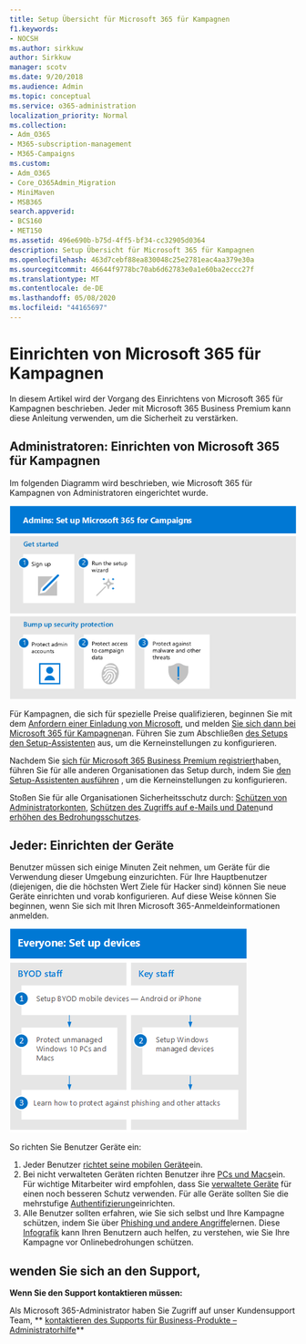```yaml
---
title: Setup Übersicht für Microsoft 365 für Kampagnen
f1.keywords:
- NOCSH
ms.author: sirkkuw
author: Sirkkuw
manager: scotv
ms.date: 9/20/2018
ms.audience: Admin
ms.topic: conceptual
ms.service: o365-administration
localization_priority: Normal
ms.collection:
- Adm_O365
- M365-subscription-management
- M365-Campaigns
ms.custom:
- Adm_O365
- Core_O365Admin_Migration
- MiniMaven
- MSB365
search.appverid:
- BCS160
- MET150
ms.assetid: 496e690b-b75d-4ff5-bf34-cc32905d0364
description: Setup Übersicht für Microsoft 365 für Kampagnen
ms.openlocfilehash: 463d7cebf88ea830048c25e2781eac4aa379e30a
ms.sourcegitcommit: 46644f9778bc70ab6d62783e0a1e60ba2eccc27f
ms.translationtype: MT
ms.contentlocale: de-DE
ms.lasthandoff: 05/08/2020
ms.locfileid: "44165697"
---
```

# <a name="set-up-microsoft-365-for-campaigns"></a>Einrichten von Microsoft 365 für Kampagnen

In diesem Artikel wird der Vorgang des Einrichtens von Microsoft 365 für Kampagnen beschrieben. Jeder mit Microsoft 365 Business Premium kann diese Anleitung verwenden, um die Sicherheit zu verstärken. 

## <a name="admins-set-up-microsoft-365-for-campaigns"></a>Administratoren: Einrichten von Microsoft 365 für Kampagnen
Im folgenden Diagramm wird beschrieben, wie Microsoft 365 für Kampagnen von Administratoren eingerichtet wurde.

![Schritte zum Einrichten von Microsoft 365 für Kampagnen](../media/M365-democracy-SetUpProcess.png)

Für Kampagnen, die sich für spezielle Preise qualifizieren, beginnen Sie mit dem [Anfordern einer Einladung von Microsoft](https://m365forcampaigns.microsoft.com/), und melden [Sie sich dann bei Microsoft 365 für Kampagnen](m365-campaigns-sign-up.md)an. Führen Sie zum Abschließen [des Setups den Setup-Assistenten](../business/set-up.md?toc=/microsoft-365/campaigns/toc.json) aus, um die Kerneinstellungen zu konfigurieren.

Nachdem Sie [sich für Microsoft 365 Business Premium registriert](../business/sign-up.md)haben, führen Sie für alle anderen Organisationen das Setup durch, indem Sie [den Setup-Assistenten ausführen](../business/set-up.md?toc=/microsoft-365/campaigns/toc.json) , um die Kerneinstellungen zu konfigurieren.

Stoßen Sie für alle Organisationen Sicherheitsschutz durch: [Schützen von Administratorkonten](m365-campaigns-protect-admin-accounts.md), [Schützen des Zugriffs auf e-Mails und Daten](m365-campaigns-conditional-access.md)und [erhöhen des Bedrohungsschutzes](m365-campaigns-increase-protection.md).


 ## <a name="everyone-set-up-your-devices"></a>Jeder: Einrichten der Geräte 
 
Benutzer müssen sich einige Minuten Zeit nehmen, um Geräte für die Verwendung dieser Umgebung einzurichten. Für Ihre Hauptbenutzer (diejenigen, die die höchsten Wert Ziele für Hacker sind) können Sie neue Geräte einrichten und vorab konfigurieren. Auf diese Weise können Sie beginnen, wenn Sie sich mit Ihren Microsoft 365-Anmeldeinformationen anmelden. 

![Setupvorgang für Benutzer Geräte](../media/m365-democracy-user-device-setup.png)
  
So richten Sie Benutzer Geräte ein: 
1. Jeder Benutzer [richtet seine mobilen Geräte](../business/set-up-mobile-devices.md?toc=%2Fmicrosoft-365%2Fcampaigns%2Ftoc.json)ein. 
2. Bei nicht verwalteten Geräten richten Benutzer ihre [PCs und Macs](m365-campaigns-protect-pcs-macs.md)ein. Für wichtige Mitarbeiter wird empfohlen, dass Sie [verwaltete Geräte](../business/set-up-windows-devices.md?toc=/microsoft-365/campaigns/toc.json) für einen noch besseren Schutz verwenden. Für alle Geräte sollten Sie die mehrstufige [Authentifizierung](m365-campaigns-multifactor-authenication.md)einrichten. 
3. Alle Benutzer sollten erfahren, wie Sie sich selbst und Ihre Kampagne schützen, indem Sie über [Phishing und andere Angriffe](m365-campaigns-phishing-and-attacks.md)lernen. Diese [Infografik](m365-campaigns-protect-campaign-infographic.md) kann Ihren Benutzern auch helfen, zu verstehen, wie Sie Ihre Kampagne vor Onlinebedrohungen schützen.

## <a name="contact-support"></a>wenden Sie sich an den Support,

 **Wenn Sie den Support kontaktieren müssen:**
  
Als Microsoft 365-Administrator haben Sie Zugriff auf unser Kundensupport Team, ** [kontaktieren des Supports für Business-Produkte – Administratorhilfe](https://docs.microsoft.com/microsoft-365/admin/contact-support-for-business-products)**
    

